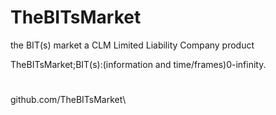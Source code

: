 # TheBITsMarket
 the BIT(s) market
a CLM Limited Liability Company product

TheBITsMarket;BIT(s):(information and time/frames)0-infinity.

#
github.com/TheBITsMarket\

